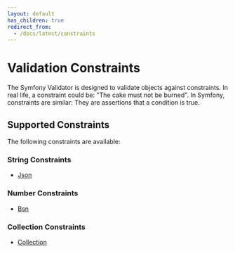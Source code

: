 ```yaml
---
layout: default
has_children: true
redirect_from:
  - /docs/latest/constraints
---
```


# Validation Constraints

The Symfony Validator is designed to validate objects against constraints. In real life, a constraint could
be: "The cake must not be burned". In Symfony, constraints are similar: They are assertions that a
condition is true.

## Supported Constraints

The following constraints are available:

### String Constraints

* [Json](constraints/json.html)

### Number Constraints

* [Bsn](constraints/bsn.html)

### Collection Constraints

* [Collection](constraints/collection.html)
